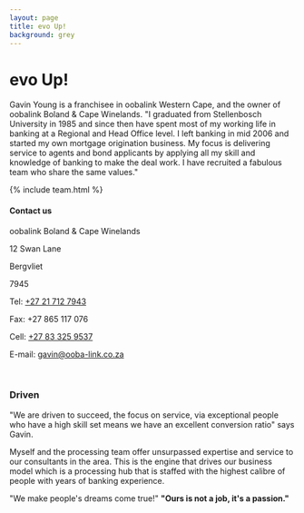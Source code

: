 ```yaml
---
layout: page
title: evo Up!
background: grey
---
```

<div class="col-lg-12 text-center">
	<h1 class="section-heading text-uppercase">evo Up!</h1>
</div>

Gavin Young is a franchisee in oobalink Western Cape, and the owner of oobalink Boland & Cape Winelands. "I graduated from Stellenbosch University in 1985 and since then have spent most of my working life in banking at a Regional and Head Office level. I left banking in mid 2006 and started my own mortgage origination business.
My focus is delivering service to agents and bond applicants by applying all my skill and knowledge of banking to make the deal work. I have recruited a fabulous team who share the same values."

{% include team.html %}

<div class="col-lg-12 text-center">
	<h4 class="section-heading text-uppercase">Contact us</h4>
</div>

<div class="container contact-us">
  <div class="row">
    <div class="col-md">
		<p>oobalink Boland & Cape Winelands</p>
		<p>12 Swan Lane</p>
		<p>Bergvliet</p>
		<p>7945</p>
    </div>
    <div class="col-md">
		<p>Tel: <a href="tel:+27217127943">+27 21 712 7943</a></p>
		<p>Fax: +27 865 117 076</p>
		<p>Cell: <a href="tel:+27833259537">+27 83 325 9537</a></p>
		<p>E-mail: <a href="mailto:gavin@ooba-link.co.za?subject=Mail from our Website">gavin@ooba-link.co.za</a></p>
    </div>
  </div>
</div>

<br>

<div class="col-lg-12 text-center">
	<h3 class="section-heading text-uppercase">Driven</h3>
</div>

"We are driven to succeed, the focus on service, via exceptional people who have a high skill set means we have an excellent conversion ratio" says Gavin.

Myself and the processing team offer unsurpassed expertise and service to our consultants in the area. This is the engine that drives our business model which is a processing hub that is staffed with the highest calibre of people with years of banking experience.

"We make people's dreams come true!"
**"Ours is not a job, it's a passion."**

<br>
